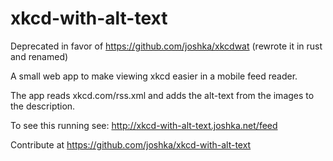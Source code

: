 xkcd-with-alt-text
==================

Deprecated in favor of https://github.com/joshka/xkcdwat (rewrote it in rust and renamed)

A small web app to make viewing xkcd easier in a mobile feed reader.

The app reads xkcd.com/rss.xml and adds the alt-text from the images to the description.

To see this running see: <http://xkcd-with-alt-text.joshka.net/feed>

Contribute at <https://github.com/joshka/xkcd-with-alt-text>
